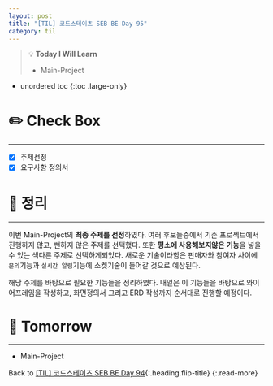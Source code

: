 ```yaml
---
layout: post
title: "[TIL] 코드스테이츠 SEB BE Day 95"
category: til
---
```

> 💡 **Today I Will Learn**
>
> * Main-Project

* unordered toc
{:toc .large-only}

# ✏️ Check Box
***

* [x] <label>주제선정</label>
* [x] <label>요구사항 정의서</label>

# 📌 정리
***

이번 Main-Project의 **최종 주제를 선정**하였다. 여러 후보들중에서 기존 프로젝트에서 진행하지 않고, 뻔하지 않은 주제를 선택했다. 또한 **평소에 사용해보지않은 기능**을 넣을 수 있는 색다른 주제로 선택하게되었다. 새로운 기술이라함은 판매자와 참여자 사이에 `문의`기능과 `실시간 알림`기능에 소켓기술이 들어갈 것으로 예상된다.

해당 주제를 바탕으로 필요한 기능들을 정리하였다. 내일은 이 기능들을 바탕으로 와이어프레임을 작성하고, 화면정의서 그리고 ERD 작성까지 순서대로 진행할 예정이다.

# 🎯 Tomorrow
***

* Main-Project

Back to [[TIL] 코드스테이츠 SEB BE Day 94](220908-til){:.heading.flip-title}
{:.read-more}
